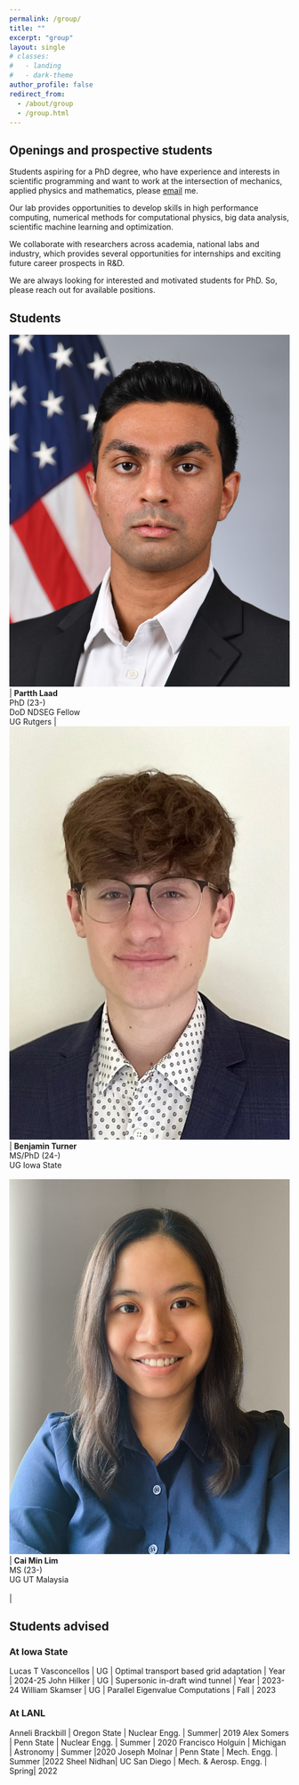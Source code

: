 ```yaml
---
permalink: /group/
title: ""
excerpt: "group"
layout: single
# classes:
#   - landing
#   - dark-theme
author_profile: false
redirect_from: 
  - /about/group
  - /group.html
---
```


## Openings and prospective students 

Students aspiring for a PhD degree, who have experience and interests in scientific programming and want to work 
at the intersection of mechanics, applied physics and mathematics, please [email](mailto:sidgs@iastate.edu) me.

Our lab provides opportunities to develop skills in high performance computing, numerical methods for computational physics,
big data analysis, scientific machine learning and optimization. 

We collaborate with researchers across academia, national labs and industry, which provides
several opportunities for internships and exciting future career prospects in R&D.

We are always looking for interested and motivated students for PhD. So, please reach out for available positions. 
<!-- We currently have openings for interested graduate and undergraduate students.  
Please see our [Recruitment Flyer](../files/flyer.pdf). -->


## Students



<div class="grad"></div>

![gradim](./../images/laad.jpg)  | **Partth Laad** <br> PhD (23-)  <br> DoD NDSEG Fellow <br>  UG Rutgers |![gradim](./../images/ben.jpeg)  | **Benjamin Turner**  <br> MS/PhD (24-) <br>  UG Iowa State <br> <br> 
![gradim](./../images/lim.jpeg)  | **Cai Min Lim** <br> MS (23-) <br> UG UT Malaysia <br> <br> |



<!-- ## Undergraduate students
![gradim](../images/hilker.png)  | **John Hilker** <br> BS <br> CoE Boeing Research Fellow <br> UG Iowa State 
<div class="grad"></div>

![gradim](../images/einstein.jpg)  | Placeholder  |![gradim](../images/einstein.jpg)  | Placeholder  -->


## Students advised

### At Iowa State

Lucas T Vasconcellos  | UG | Optimal transport based grid adaptation  | Year | 2024-25
John Hilker  | UG | Supersonic in-draft wind tunnel  | Year | 2023-24
William Skamser | UG | Parallel Eigenvalue Computations | Fall | 2023  


### At LANL 

Anneli Brackbill |  Oregon State | Nuclear Engg. | Summer| 2019
Alex Somers |  Penn State  | Nuclear Engg. | Summer | 2020
Francisco Holguin  | Michigan  | Astronomy | Summer |2020
Joseph Molnar | Penn State | Mech. Engg. |  Summer |2022
Sheel Nidhan| UC San Diego | Mech. & Aerosp. Engg. |  Spring| 2022

<!-- 
{: .grad_table } -->



